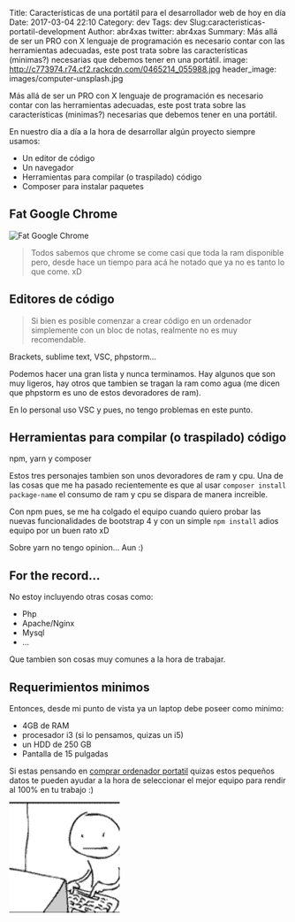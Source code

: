 Title: Características de una portátil para el desarrollador web de hoy en día
Date: 2017-03-04 22:10
Category: dev
Tags: dev
Slug:caracteristicas-portatil-development
Author: abr4xas
twitter: abr4xas
Summary: Más allá de ser un PRO con X lenguaje de programación es necesario contar con las herramientas adecuadas, este post trata sobre las características (minimas?) necesarias que debemos tener en una portátil.
image: http://c773974.r74.cf2.rackcdn.com/0465214_055988.jpg
header_image: images/computer-unsplash.jpg


Más allá de ser un PRO con X lenguaje de programación es necesario contar con las herramientas adecuadas, este post trata sobre las características (minimas?) necesarias que debemos tener en una portátil.

En nuestro día a día a la hora de desarrollar algún proyecto siempre usamos:

* Un editor de código
* Un navegador
* Herramientas para compilar (o traspilado) código
* Composer para instalar paquetes

## Fat Google Chrome

![Fat Google Chrome](//i.kinja-img.com/gawker-media/image/upload/s--XHq-rScy--/c_fit,fl_progressive,q_80,w_636/1262549637185964840.jpg)

> Todos sabemos que chrome se come casi que toda la ram disponible pero, desde hace un tiempo para acá he notado que ya no es tanto lo que come. xD

## Editores de código

> Si bien es posible comenzar a crear código en un ordenador simplemente con un bloc de notas, realmente no es muy recomendable.

Brackets, sublime text, VSC, phpstorm...

Podemos hacer una gran lista y nunca terminamos. Hay algunos que son muy ligeros, hay otros que tambien se tragan la ram como agua (me dicen que phpstorm es uno de estos devoradores de ram).

En lo personal uso VSC y pues, no tengo problemas en este punto. 

## Herramientas para compilar (o traspilado) código

npm, yarn y composer


Estos tres personajes tambien son unos devoradores de ram y cpu. Una de las cosas que me ha pasado recientemente es que al usar `composer install package-name` el consumo de ram y cpu se dispara de manera increible.

Con npm pues, se me ha colgado el equipo cuando quiero probar las nuevas funcionalidades de bootstrap 4 y con un simple `npm install` adios equipo por un buen rato xD

Sobre yarn no tengo opinion... Aun :)

## For the record...

No estoy incluyendo otras cosas como:

* Php
* Apache/Nginx
* Mysql
* ...

Que tambien son cosas muy comunes a la hora de trabajar.

## Requerimientos minimos

Entonces, desde mi punto de vista ya un laptop debe poseer como minimo:

* 4GB de RAM
* procesador i3 (si lo pensamos, quizas un i5)
* un HDD de 250 GB
* Pantalla de 15 pulgadas


Si estas pensando en <a href="http://www.tendenciageek.com/comprar-una-portatil/" target="_blank">comprar ordenador portatil</a> quizas estos pequeños datos te pueden ayudar a la hora de seleccionar el mejor equipo para rendir al 100% en tu trabajo :) 

![LOL](images/big53574-1.gif)